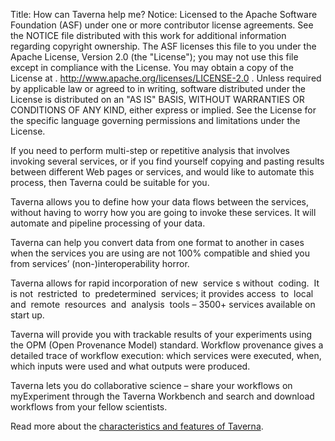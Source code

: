 Title:     How can Taverna help me?
Notice:    Licensed to the Apache Software Foundation (ASF) under one
           or more contributor license agreements.  See the NOTICE file
           distributed with this work for additional information
           regarding copyright ownership.  The ASF licenses this file
           to you under the Apache License, Version 2.0 (the
           "License"); you may not use this file except in compliance
           with the License.  You may obtain a copy of the License at
           .
             http://www.apache.org/licenses/LICENSE-2.0
           .
           Unless required by applicable law or agreed to in writing,
           software distributed under the License is distributed on an
           "AS IS" BASIS, WITHOUT WARRANTIES OR CONDITIONS OF ANY
           KIND, either express or implied.  See the License for the
           specific language governing permissions and limitations
           under the License.

If you need to perform multi-step or repetitive analysis that involves invoking several services, 
   or if you find yourself copying and pasting results between different Web pages or services, 
   and would like to automate this process, then Taverna could be suitable for you.

Taverna allows you to define how your data flows between the services, 
   without having to worry how you are going to invoke these services. 
It will automate and pipeline processing of your data.

Taverna can help you convert data from one format to another in cases when the services you are using are not 100% compatible 
   and shied you from services’ (non-)interoperability horror.

Taverna allows for rapid incorporation of  new  service s without  coding.  It is not  restricted  to  predetermined  services; it provides access  to  local  and  remote  resources  and  analysis  tools – 3500+ services available on start up.

Taverna will provide you with trackable results of your experiments using the OPM (Open Provenance Model) standard. Workflow provenance gives a detailed trace of workflow execution: which services were executed, when, which inputs were used and what outputs were produced.

Taverna lets you do collaborative science – share your workflows on myExperiment through the Taverna Workbench and search and download workflows from your fellow scientists.

Read more about the [characteristics and features of Taverna](/introduction/taverna-features).

